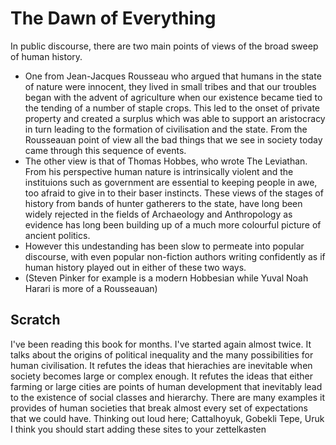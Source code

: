 # The Dawn of Everything
In public discourse, there are two main points of views of the broad sweep of human history.
- One from Jean-Jacques Rousseau who argued that humans in the state of nature were innocent, they lived in small tribes and that our troubles began with the advent of agriculture when our existence became tied to the tending of a number of staple crops. This led to the onset of private property and created a surplus which was able to support an aristocracy in turn leading to the formation of civilisation and the state. From the Rousseauan point of view all the bad things that we see in society today came through this sequence of events.
- The other view is that of Thomas Hobbes, who wrote The Leviathan. From his perspective human nature is intrinsically violent and the instituions such as government are essential to keeping people in awe, too afraid to give in to their baser instincts.
These views of the stages of history from bands of hunter gatherers to the state, have long been widely rejected in the fields of Archaeology and Anthropology as evidence has long been building up of a much more colourful picture of ancient politics. 
- However this undestanding has been slow to permeate into popular discourse, with even popular non-fiction authors writing confidently as if human history played out in either of these two ways.
- (Steven Pinker for example is a modern Hobbesian while Yuval Noah Harari is more of a Rousseauan)


## Scratch
I've been reading this book for months.
I've started again almost twice.
It talks about the origins of political inequality and the many possibilities for human civilisation.
It refutes the ideas that hierachies are inevitable when society becomes large or complex enough.
It refutes the ideas that either farming or large cities are points of human development that inevitably lead to the existence of social classes and hierarchy.
There are many examples it provides of human societies that break almost every set of expectations that we could have.
Thinking out loud here; Cattalhoyuk, Gobekli Tepe, Uruk
I think you should start adding these sites to your zettelkasten
